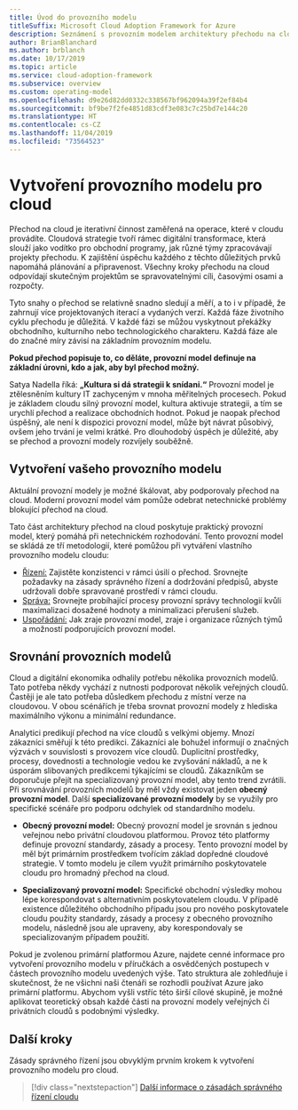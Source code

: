 ```yaml
---
title: Úvod do provozního modelu
titleSuffix: Microsoft Cloud Adoption Framework for Azure
description: Seznámení s provozním modelem architektury přechodu na cloud
author: BrianBlanchard
ms.author: brblanch
ms.date: 10/17/2019
ms.topic: article
ms.service: cloud-adoption-framework
ms.subservice: overview
ms.custom: operating-model
ms.openlocfilehash: d9e26d82dd0332c338567bf962094a39f2ef84b4
ms.sourcegitcommit: bf9be7f2fe4851d83cdf3e083c7c25bd7e144c20
ms.translationtype: HT
ms.contentlocale: cs-CZ
ms.lasthandoff: 11/04/2019
ms.locfileid: "73564523"
---
```

# <a name="establish-an-operating-model-for-the-cloud"></a>Vytvoření provozního modelu pro cloud

Přechod na cloud je iterativní činnost zaměřená na operace, které v cloudu provádíte. Cloudová strategie tvoří rámec digitální transformace, která slouží jako vodítko pro obchodní programy, jak různé týmy zpracovávají projekty přechodu. K zajištění úspěchu každého z těchto důležitých prvků napomáhá plánování a připravenost. Všechny kroky přechodu na cloud odpovídají skutečným projektům se spravovatelnými cíli, časovými osami a rozpočty.

Tyto snahy o přechod se relativně snadno sledují a měří, a to i v případě, že zahrnují více projektovaných iterací a vydaných verzí. Každá fáze životního cyklu přechodu je důležitá. V každé fázi se můžou vyskytnout překážky obchodního, kulturního nebo technologického charakteru. Každá fáze ale do značné míry závisí na základním provozním modelu.

**Pokud přechod popisuje to, co děláte, provozní model definuje na základní úrovni, kdo a jak, aby byl přechod možný.**

Satya Nadella říká: **„Kultura si dá strategii k snídani.“** Provozní model je ztělesněním kultury IT zachyceným v mnoha měřitelných procesech. Pokud je základem cloudu silný provozní model, kultura aktivuje strategii, a tím se urychlí přechod a realizace obchodních hodnot. Pokud je naopak přechod úspěšný, ale není k dispozici provozní model, může být návrat působivý, ovšem jeho trvání je velmi krátké. Pro dlouhodobý úspěch je důležité, aby se přechod a provozní modely rozvíjely souběžně.

## <a name="establish-your-operating-model"></a>Vytvoření vašeho provozního modelu

Aktuální provozní modely je možné škálovat, aby podporovaly přechod na cloud. Moderní provozní model vám pomůže odebrat netechnické problémy blokující přechod na cloud.

Tato část architektury přechod na cloud poskytuje praktický provozní model, který pomáhá při netechnickém rozhodování. Tento provozní model se skládá ze tří metodologií, které pomůžou při vytváření vlastního provozního modelu cloudu:

- [Řízení:](../govern/index.md) Zajistěte konzistenci v rámci úsilí o přechod. Srovnejte požadavky na zásady správného řízení a dodržování předpisů, abyste udržovali dobře spravované prostředí v rámci cloudu.
- [Správa:](../manage/index.md) Srovnejte probíhající procesy provozní správy technologií kvůli maximalizaci dosažené hodnoty a minimalizaci přerušení služeb.
- [Uspořádání:](../organize/index.md) Jak zraje provozní model, zraje i organizace různých týmů a možností podporujících provozní model.

## <a name="align-operating-models"></a>Srovnání provozních modelů

Cloud a digitální ekonomika odhalily potřebu několika provozních modelů. Tato potřeba někdy vychází z nutnosti podporovat několik veřejných cloudů. Častěji je ale tato potřeba důsledkem přechodu z místní verze na cloudovou. V obou scénářích je třeba srovnat provozní modely z hlediska maximálního výkonu a minimální redundance.

Analytici predikují přechod na více cloudů s velkými objemy. Mnozí zákazníci směřují k této predikci. Zákazníci ale bohužel informují o značných výzvách v souvislosti s provozem více cloudů. Duplicitní prostředky, procesy, dovednosti a technologie vedou ke zvyšování nákladů, a ne k úsporám slibovaných predikcemi týkajícími se cloudů. Zákazníkům se doporučuje přejít na specializovaný provozní model, aby tento trend zvrátili. Při srovnávání provozních modelů by měl vždy existovat jeden **obecný provozní model**. Další **specializované provozní modely** by se využily pro specifické scénáře pro podporu odchylek od standardního modelu.

- **Obecný provozní model:** Obecný provozní model je srovnán s jednou veřejnou nebo privátní cloudovou platformou. Provoz této platformy definuje provozní standardy, zásady a procesy. Tento provozní model by měl být primárním prostředkem tvořícím základ dopředné cloudové strategie. V tomto modelu je cílem využít primárního poskytovatele cloudu pro hromadný přechod na cloud.

- **Specializovaný provozní model:** Specifické obchodní výsledky mohou lépe korespondovat s alternativním poskytovatelem cloudu. V případě existence důležitého obchodního případu jsou pro nového poskytovatele cloudu použity standardy, zásady a procesy z obecného provozního modelu, následně jsou ale upraveny, aby korespondovaly se specializovaným případem použití.

Pokud je zvolenou primární platformou Azure, najdete cenné informace pro vytvoření provozního modelu v příručkách a osvědčených postupech v částech provozního modelu uvedených výše. Tato struktura ale zohledňuje i skutečnost, že ne všichni naši čtenáři se rozhodli používat Azure jako primární platformu. Abychom vyšli vstříc této širší cílové skupině, je možné aplikovat teoretický obsah každé části na provozní modely veřejných či privátních cloudů s podobnými výsledky.

## <a name="next-steps"></a>Další kroky

Zásady správného řízení jsou obvyklým prvním krokem k vytvoření provozního modelu pro cloud.

> [!div class="nextstepaction"]
> [Další informace o zásadách správného řízení cloudu](../govern/index.md)
